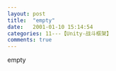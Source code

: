 ```yaml
---
layout: post
title:  "empty"
date:   2001-01-10 15:14:54
categories: 11---【Unity-战斗框架】
comments: true
---
```

empty
